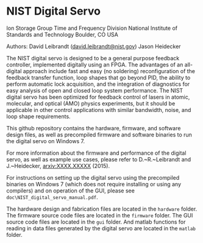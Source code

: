 # NIST Digital Servo

Ion Storage Group
Time and Frequency Division
National Institute of Standards and Technology
Boulder, CO USA

Authors:
David Leibrandt (david.leibrandt@nist.gov)
Jason Heidecker

The NIST digital servo is designed to be a general purpose
feedback controller, implemented digitally using an FPGA.
The advantages of an all-digital approach include fast and
easy (no soldering) reconfiguration of the feedback transfer
function, loop shapes that go beyond PID, the ability to
perform automatic lock acquisition, and the integration of
diagnostics for easy analysis of open and closed loop system
performance.  The NIST digital servo has been optimized for
feedback control of lasers in atomic, molecular, and optical
(AMO) physics experiments, but it should be applicable in other
control applications with similar bandwidth, noise, and loop
shape requirements.

This github repository contains the hardware, firmware, and
software design files, as well as precompiled firmware and
software binaries to run the digital servo on Windows 7.

For more information about the firmware and performance of the
digital servo, as well as example use cases, please refer to
D.~R.~Leibrandt and J.~Heidecker, [arxiv:XXXX.XXXXX](http://arxiv.org) (2015).

For instructions on setting up the digital servo using the
precompiled binaries on Windows 7 (which does not require
installing or using any compilers) and on operation of the GUI,
please see `doc\NIST_digital_servo_manual.pdf`.

The hardware design and fabrication files are located in the
`hardware` folder.  The firmware source code files are located 
in the `firmware` folder.  The GUI source code files are
located in the `gui` folder.  And matlab functions for reading
in data files generated by the digital servo are located in the
`matlab` folder.